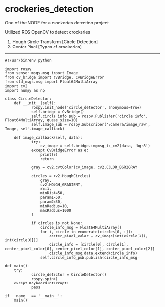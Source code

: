 # crockeries_detection
One of the NODE for a crockeries detection project 

Utilized ROS OpenCV to detect crockeries
1. Hough Circle Transform [Circle Detection]
2. Center Pixel [Types of crockeries]

---------------------------------------------------------------

	#!/usr/bin/env python

	import rospy
	from sensor_msgs.msg import Image
	from cv_bridge import CvBridge, CvBridgeError
	from std_msgs.msg import Float64MultiArray
	import cv2
	import numpy as np

	class CircleDetector:
    	def __init__(self):
        	  	rospy.init_node('circle_detector', anonymous=True)
        	  	self.bridge = CvBridge()
        	  	self.circle_info_pub = rospy.Publisher('circle_info', Float64MultiArray, queue_size=10)
        	  	self.image_sub = rospy.Subscriber('/camera/image_raw', Image, self.image_callback)

    	def image_callback(self, data):
        		try:
            		cv_image = self.bridge.imgmsg_to_cv2(data, 'bgr8')
        		except CvBridgeError as e:
            		print(e)
            		return

        		gray = cv2.cvtColor(cv_image, cv2.COLOR_BGR2GRAY)
        
        		circles = cv2.HoughCircles(
            		gray,
            		cv2.HOUGH_GRADIENT,
            		dp=1,
            		minDist=50,
            		param1=50,
            		param2=30,
            		minRadius=10,
            		maxRadius=1000
        		)

        		if circles is not None:
            		circle_info_msg = Float64MultiArray()
            		for i, circle in enumerate(circles[0, :]):
              			center_pixel_color = cv_image[int(circle[1]), int(circle[0])]
              			circle_info = [circle[0], circle[1], center_pixel_color[0], center_pixel_color[1], center_pixel_color[2]]
              			circle_info_msg.data.extend(circle_info)
            		self.circle_info_pub.publish(circle_info_msg)

	def main():
    	try:
        		circle_detector = CircleDetector()
        		rospy.spin()
    	except KeyboardInterrupt:
        		pass  

	if __name__ == '__main__':
    	main()
